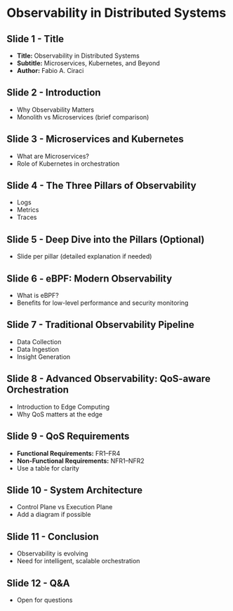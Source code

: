 # Observability in Distributed Systems

## Slide 1 - Title
- **Title:** Observability in Distributed Systems
- **Subtitle:** Microservices, Kubernetes, and Beyond
- **Author:** Fabio A. Ciraci

## Slide 2 - Introduction
- Why Observability Matters
- Monolith vs Microservices (brief comparison)

## Slide 3 - Microservices and Kubernetes
- What are Microservices?
- Role of Kubernetes in orchestration

## Slide 4 - The Three Pillars of Observability
- Logs
- Metrics
- Traces

## Slide 5 - Deep Dive into the Pillars (Optional)
- Slide per pillar (detailed explanation if needed)

## Slide 6 - eBPF: Modern Observability
- What is eBPF?
- Benefits for low-level performance and security monitoring

## Slide 7 - Traditional Observability Pipeline
- Data Collection
- Data Ingestion
- Insight Generation

## Slide 8 - Advanced Observability: QoS-aware Orchestration
- Introduction to Edge Computing
- Why QoS matters at the edge

## Slide 9 - QoS Requirements
- **Functional Requirements:** FR1–FR4
- **Non-Functional Requirements:** NFR1–NFR2
- Use a table for clarity

## Slide 10 - System Architecture
- Control Plane vs Execution Plane
- Add a diagram if possible

## Slide 11 - Conclusion
- Observability is evolving
- Need for intelligent, scalable orchestration

## Slide 12 - Q&A
- Open for questions

